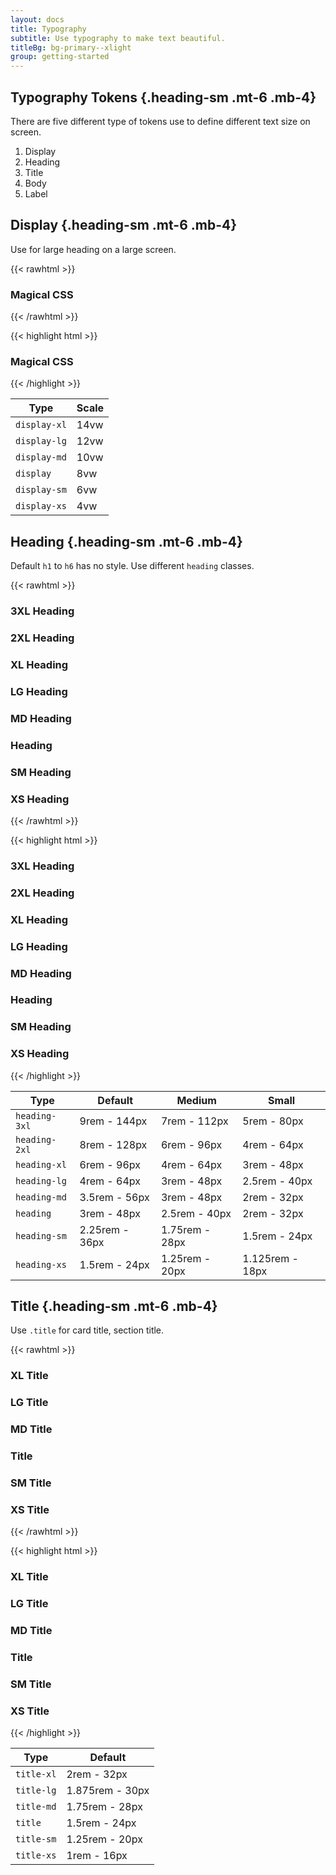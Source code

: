 ```yaml
---
layout: docs
title: Typography
subtitle: Use typography to make text beautiful.
titleBg: bg-primary--xlight
group: getting-started
---
```


## Typography Tokens {.heading-sm .mt-6 .mb-4}

There are five different type of tokens use to define different text size on screen.

1. Display
2. Heading
3. Title
4. Body
5. Label

## Display {.heading-sm .mt-6 .mb-4}

Use for large heading on a large screen.

{{< rawhtml >}}
<div class="d-flex flex-items-center gap-4">
	<h3 class="display-sm">Magical CSS</h3>
</div>
{{< /rawhtml >}}


{{< highlight html >}}
<h3 class="display-sm">Magical CSS</h3>
{{< /highlight >}}


Type | Scale 
--- | --- |  
`display-xl` | 14vw
`display-lg` | 12vw
`display-md` | 10vw
`display`    | 8vw
`display-sm` | 6vw
`display-xs` | 4vw

## Heading {.heading-sm .mt-6 .mb-4}

Default `h1` to `h6` has no style. Use different `heading` classes.

{{< rawhtml >}}
<div class="d-flex flex-column">
	<h3 class="heading-3xl leading-normal">3XL Heading</h3>
	<h3 class="heading-2xl leading-normal">2XL Heading</h3>
	<h3 class="heading-xl">XL Heading</h3>
	<h3 class="heading-lg">LG Heading</h3>
	<h3 class="heading-md">MD Heading</h3>
	<h3 class="heading">Heading</h3>
	<h3 class="heading-sm">SM Heading</h3>
	<h3 class="heading-xs">XS Heading</h3>
</div>
{{< /rawhtml >}}


{{< highlight html >}}
<h3 class="heading-3xl">3XL Heading</h3>
<h3 class="heading-2xl">2XL Heading</h3>
<h3 class="heading-xl">XL Heading</h3>
<h3 class="heading-lg">LG Heading</h3>
<h3 class="heading-md">MD Heading</h3>
<h3 class="heading">Heading</h3>
<h3 class="heading-sm">SM Heading</h3>
<h3 class="heading-xs">XS Heading</h3>
{{< /highlight >}}


Type | Default | Medium | Small
---  | --- | --- | --- |
`heading-3xl` | 9rem - 144px   | 7rem - 112px   | 5rem - 80px
`heading-2xl` | 8rem - 128px   | 6rem - 96px    | 4rem - 64px
`heading-xl`  | 6rem - 96px    | 4rem - 64px    | 3rem - 48px
`heading-lg`  | 4rem - 64px    | 3rem - 48px    | 2.5rem - 40px
`heading-md`  | 3.5rem - 56px  | 3rem - 48px    | 2rem - 32px
`heading`     | 3rem - 48px    | 2.5rem - 40px  | 2rem - 32px
`heading-sm`  | 2.25rem - 36px | 1.75rem - 28px | 1.5rem - 24px
`heading-xs`  | 1.5rem - 24px  | 1.25rem - 20px | 1.125rem - 18px


## Title {.heading-sm .mt-6 .mb-4}

Use `.title` for card title, section title. 

{{< rawhtml >}}
<div class="d-flex flex-column">
	<h3 class="title-xl">XL Title</h3>
	<h3 class="title-lg">LG Title</h3>
	<h3 class="title-md">MD Title</h3>
	<h3 class="title">Title</h3>
	<h3 class="title-sm">SM Title</h3>
	<h3 class="title-xs">XS Title</h3>
</div>
{{< /rawhtml >}}


{{< highlight html >}}
<h3 class="title-xl">XL Title</h3>
<h3 class="title-lg">LG Title</h3>
<h3 class="title-md">MD Title</h3>
<h3 class="title">Title</h3>
<h3 class="title-sm">SM Title</h3>
<h3 class="title-xs">XS Title</h3>
{{< /highlight >}}


Type | Default 
---  | --- |
`title-xl`  | 2rem - 32px    
`title-lg`  | 1.875rem - 30px    
`title-md`  | 1.75rem - 28px  
`title`     | 1.5rem - 24px    
`title-sm`  | 1.25rem - 20px 
`title-xs`  | 1rem - 16px  
